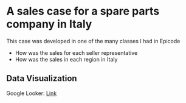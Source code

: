 # A sales case for a spare parts company in Italy

This case was developed in one of the many classes I had in Epicode

- How was the sales for each seller representative
- How was the sales in each region in Italy

## Data Visualization

Google Looker: [Link](https://lookerstudio.google.com/u/0/reporting/168b0175-57ee-4fcf-8d26-dcf2ecc25a82/page/6rxgD)